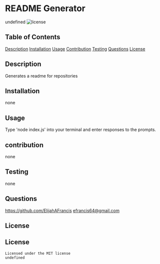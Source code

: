 # README Generator
  undefined
  ![license](https://img.shields.io/badge/license-MIT-yellowgreen.svg)
  ## Table of Contents
  [Description](#description)
  [Installation](#installation)
  [Usage](#usage)
  [Contribution](#contribution)
  [Testing](#testing)
  [Questions](questions)
  [License](license)

  ## Description
  Generates a readme for repositories

  ## Installation
  none

  ## Usage
  Type 'node index.js' into your terminal and enter responses to the prompts.

  ## contribution
  none

  ## Testing
  none

  ## Questions
  https://github.com/ElijahAFrancis
  efrancis64@gmail.com

  ## License
  ## License
    Licensed under the MIT license
    undefined
  